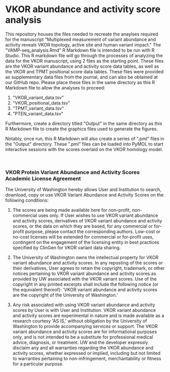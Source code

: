 # VKOR abundance and activity score analysis
  
This repository houses the files needed to recreate the anaylses required for the manuscript "Multiplexed measurement of variant abundance and activity reveals VKOR topology, active site and human variant impact." The "VAMP-seq_analysis.Rmd" R Markdown file is intended to be run with R Studio. This R markdown file will go through the processes of analyzing the data for the VKOR manuscript, using 2 files as the starting point. These files are the VKOR variant abundance and activity score data tables, as well as the VKOR and TPMT positional score data tables. These files were provided as supplementary data files from the journal, and can also be obtained at our GitHub repo. Please place these files in the same directory as this R Markdown file to allow the analyses to proceed:

1) "VKOR_variant_data.tsv"
2) "VKOR_positional_data.tsv"
3) "TPMT_variant_data.tsv"
4) "PTEN_variant_data.tsv"
  
Furthermore, create a directory titled "Output" in the same directory as this R Markdown file to create the graphics files used to generate the figures.
  
Notably, once run, this R Markdown will also create a series of ".pml" files in the "Output" directory. These ".pml" files can be loaded into PyMOL to start interactive sessions with the scores overlaid on the VKOR homology model.
  
<br />
  
### VKOR Protein Variant Abundance and Activity Scores Academic License Agreement
  
The University of Washington hereby allows User and Institution to search, download, copy or use VKOR Variant Abundance and Activity Scores on the following conditions:
  
1. The scores are being made available here for non-profit, non-commercial uses only. If User wishes to use VKOR variant abundance and activity scores, derivatives of VKOR variant abundance and activity scores, or the data on which they are based, for any commercial or for-profit purpose, please contact the corresponding authors. Low-cost or no-cost licenses will be extended for commercial or for-profit uses, contingent on the engagement of the licensing entity in best practices specified by ClinGen for VKOR variant data sharing.
  
2. The University of Washington owns the intellectual property for VKOR variant abundance and activity scores. In any reposting of the scores or their derivatives, User agrees to retain the copyright, trademark, or other notices pertaining to VKOR variant abundance and activity scores as provided by UW associated with the VKOR variant scores. Use of the copyright in any printed excerpts shall include the following notice (or the equivalent thereof): 'VKOR variant abundance and activity scores are the copyright of the University of Washington.'
  
3. Any risk associated with using VKOR variant abundance and activity scores by User is with User and Institution. VKOR variant abundance and activity scores are experimental in nature and is made available as a research courtesy 'AS IS,' without obligation by the University of Washington to provide accompanying services or support. The VKOR variant abundance and activity scores are for informational purposes only, and is not intended to be a substitute for professional medical advice, diagnosis, or treatment. UW and the developer expressly disclaim any and all warranties regarding the VKOR abundance and activity scores, whether expressed or implied, including but not limited to warranties pertaining to non-infringement, merchantability or fitness for a particular purpose.
  
<br />
